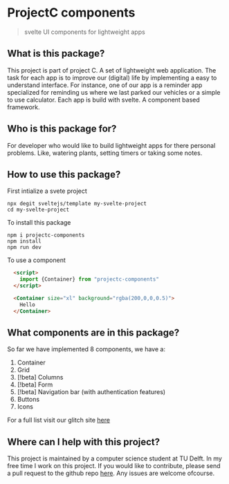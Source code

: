 # ProjectC components
> svelte UI components for lightweight apps

## What is this package?
This project is part of project C. A set of lightweight web application. The task for each app is to improve our (digital) life by implementing a easy to understand interface. For instance, one of our app is a reminder app specialized for reminding us where we last parked our vehicles or a simple to use calculator. Each app is build with svelte. A component based framework. 

## Who is this package for?
For developer who would like to build lightweight apps for there personal problems. Like, watering plants, setting timers or taking some notes.

## How to use this package?
First intialize a svete project
```
npx degit sveltejs/template my-svelte-project
cd my-svelte-project
```

To install this package
```
npm i projectc-components
npm install
npm run dev
```

To use a component
```html
  <script>
    import {Container} from "projectc-components"
  </script>

  <Container size="xl" background="rgba(200,0,0,0.5)">
    Hello
  </Container>
```

## What components are in this package?
So far we have implemented 8 components, we have a:
1. Container
2. Grid 
3. [!beta] Columns
4. [!beta] Form 
5. [!beta] Navigation bar (with authentication features)
6. Buttons
7. Icons 

For a full list visit our glitch site [here](https://projectc-components.glitch.me/) 

## Where can I help with this project?
This project is maintained by a computer science student at TU Delft. In my free time I work on this project. If you would like to contribute, please send a pull request to the github repo [here](https://github.com/yustarandomname/projectC-components/pulls). Any issues are welcome ofcourse.